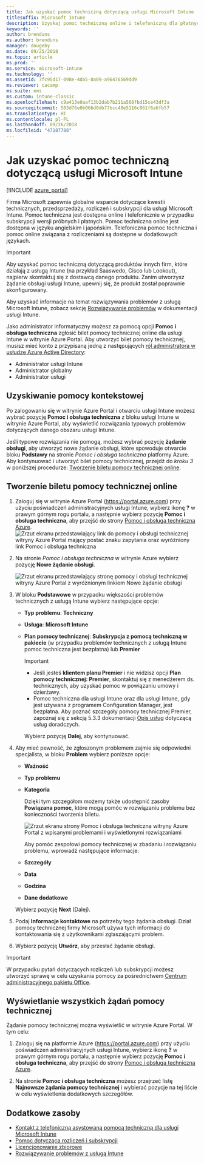 ```yaml
---
title: Jak uzyskać pomoc techniczną dotyczącą usługi Microsoft Intune
titlesuffix: Microsoft Intune
description: Uzyskaj pomoc techniczną online i telefoniczną dla płatnych i próbnych subskrypcji usługi Microsoft Intune.
keywords: ''
author: brenduns
ms.author: brenduns
manager: dougeby
ms.date: 09/25/2018
ms.topic: article
ms.prod: ''
ms.service: microsoft-intune
ms.technology: ''
ms.assetid: 7fc95d17-098e-4da5-8a09-a96476569dd9
ms.reviewer: cacamp
ms.suite: ems
ms.custom: intune-classic
ms.openlocfilehash: c9a413e0aaf13b2dab7b211a568fbd15ce43df3a
ms.sourcegitcommit: 503d76e0b066d0db77bcc48e5116c861f6a6fb57
ms.translationtype: HT
ms.contentlocale: pl-PL
ms.lasthandoff: 09/26/2018
ms.locfileid: "47187788"
---
```

# <a name="how-to-get-support-for-microsoft-intune"></a>Jak uzyskać pomoc techniczną dotyczącą usługi Microsoft Intune

[!INCLUDE [azure_portal](./includes/note-for-both-portals.md)]

Firma Microsoft zapewnia globalne wsparcie dotyczące kwestii technicznych, przedsprzedaży, rozliczeń i subskrypcji dla usługi Microsoft Intune. Pomoc techniczna jest dostępna online i telefonicznie w przypadku subskrypcji wersji próbnych i płatnych. Pomoc techniczna online jest dostępna w języku angielskim i japońskim. Telefoniczna pomoc techniczna i pomoc online związana z rozliczeniami są dostępne w dodatkowych językach.

>[!IMPORTANT]
> Aby uzyskać pomoc techniczną dotyczącą produktów innych firm, które działają z usługą Intune (na przykład Saaswedo, Cisco lub Lookout), najpierw skontaktuj się z dostawcą danego produktu. Zanim utworzysz żądanie obsługi usługi Intune, upewnij się, że produkt został poprawnie skonfigurowany.
> 
> Aby uzyskać informacje na temat rozwiązywania problemów z usługą Microsoft Intune, zobacz sekcję [Rozwiązywanie problemów](help-desk-operators.md) w dokumentacji usługi Intune.

Jako administrator informatyczny możesz za pomocą opcji **Pomoc i obsługa techniczna** zgłosić bilet pomocy technicznej online dla usługi Intune w witrynie Azure Portal. Aby utworzyć bilet pomocy technicznej, musisz mieć konto z przypisaną jedną z następujących [ról administratora w usłudze Azure Active Directory](https://docs.microsoft.com/azure/active-directory/active-directory-assign-admin-roles-azure-portal): 

- Administrator usługi Intune 
- Administrator globalny 
- Administrator usługi  


## <a name="get-context-sensitive-help"></a>Uzyskiwanie pomocy kontekstowej 
Po zalogowaniu się w witrynie Azure Portal i otwarciu usługi Intune możesz wybrać pozycję **Pomoc i obsługa techniczna** z bloku usługi Intune w witrynie Azure Portal, aby wyświetlić rozwiązania typowych problemów dotyczących danego obszaru usługi Intune. 

Jeśli typowe rozwiązania nie pomogą, możesz wybrać pozycję **żądanie obsługi**, aby utworzyć nowe żądanie obsługi, które spowoduje otwarcie bloku **Podstawy** na stronie *Pomoc i obsługa techniczna* platformy Azure. Aby kontynuować i utworzyć bilet pomocy technicznej, przejdź do *kroku 3* w poniższej procedurze: [Tworzenie biletu pomocy technicznej online](#create-an-online-support-ticket). 

## <a name="create-an-online-support-ticket"></a>Tworzenie biletu pomocy technicznej online

1. Zaloguj się w witrynie Azure Portal (<https://portal.azure.com>) przy użyciu poświadczeń administracyjnych usługi Intune, wybierz ikonę <strong>?</strong> w prawym górnym rogu portalu, a następnie wybierz pozycję <strong>Pomoc i obsługa techniczna</strong>, aby przejść do strony [Pomoc i obsługa techniczna Azure](https://ms.portal.azure.com/#blade/Microsoft_Azure_Support/HelpAndSupportBlade/overview).
    ![Zrzut ekranu przedstawiający link do pomocy i obsługi technicznej witryny Azure Portal mający postać znaku zapytania oraz wyróżniony link Pomoc i obsługa techniczna](./media/azure-get-support.png)

2. Na stronie *Pomoc _i_ obsługa techniczna* w witrynie Azure wybierz pozycję **Nowe żądanie obsługi**.

    ![Zrzut ekranu przedstawiający stronę pomocy i obsługi technicznej witryny Azure Portal z wyróżnionym linkiem Nowe żądanie obsługi](./media/azure-support-ticket-link.png)

3. W bloku **Podstawowe** w przypadku większości problemów technicznych z usługą Intune wybierz następujące opcje:
   - **Typ problemu**: **Techniczny**
   - **Usługa**: **Microsoft Intune**
   - **Plan pomocy technicznej**: **Subskrypcja z pomocą techniczną w pakiecie** (w przypadku problemów technicznych z usługą Intune pomoc techniczna jest bezpłatna) lub **Premier**
    
     >[!IMPORTANT]
     >- Jeśli jesteś **klientem planu Premier** i nie widzisz opcji **Plan pomocy technicznej: Premier**, skontaktuj się z menedżerem ds. technicznych, aby uzyskać pomoc w powiązaniu umowy i dzierżawy.
     >- Pomoc techniczna dla usługi Intune oraz dla usługi Intune, gdy jest używana z programem Configuration Manager, jest bezpłatna. Aby poznać szczegóły pomocy technicznej Premier, zapoznaj się z sekcją 5.3.3 dokumentacji [Opis usług](https://enterprise.microsoft.com/en-us/services/services-list/) dotyczącą usług doradczych.

     Wybierz pozycję **Dalej**, aby kontynuować.

4. Aby mieć pewność, że zgłoszonym problemem zajmie się odpowiedni specjalista, w bloku **Problem** wybierz poniższe opcje:

   - **Ważność**
   - **Typ problemu**
   - **Kategoria**

     Dzięki tym szczegółom możemy także udostępnić zasoby **Powiązana pomoc**, które mogą pomóc w rozwiązaniu problemu bez konieczności tworzenia biletu.

     ![Zrzut ekranu strony Pomoc i obsługa techniczna witryny Azure Portal z wpisanymi problemami i wyświetlonymi rozwiązaniami](./media/support-need-solutions.png)

     Aby pomóc zespołowi pomocy technicznej w zbadaniu i rozwiązaniu problemu, wprowadź następujące informacje:
    
   - **Szczegóły**
   - **Data**
   - **Godzina**
   - **Dane dodatkowe**

   Wybierz pozycję **Next** (Dalej).

5. Podaj **Informacje kontaktowe** na potrzeby tego żądania obsługi. Dział pomocy technicznej firmy Microsoft używa tych informacji do kontaktowania się z użytkownikami zgłaszającymi problem.
6. Wybierz pozycję **Utwórz**, aby przesłać żądanie obsługi.

>[!IMPORTANT]
>W przypadku pytań dotyczących rozliczeń lub subskrypcji możesz utworzyć sprawę w celu uzyskania pomocy za pośrednictwem [Centrum administracyjnego pakietu Office](https://portal.office.com/Support/SupportEntry.aspx).

## <a name="view-support-requests"></a>Wyświetlanie wszystkich żądań pomocy technicznej
Żądanie pomocy technicznej można wyświetlić w witrynie Azure Portal. W tym celu:

1. Zaloguj się na platformie Azure (<https://portal.azure.com>) przy użyciu poświadczeń administracyjnych usługi Intune, wybierz ikonę <strong>?</strong> w prawym górnym rogu portalu, a następnie wybierz pozycję <strong>Pomoc i obsługa techniczna</strong>, aby przejść do strony [Pomoc i obsługa techniczna Azure](https://ms.portal.azure.com/#blade/Microsoft_Azure_Support/HelpAndSupportBlade/overview).

2. Na stronie **Pomoc i obsługa techniczna** możesz przejrzeć listę **Najnowsze żądania pomocy technicznej** i wybierać pozycje na tej liście w celu wyświetlenia dodatkowych szczegółów.

## <a name="additional-resources"></a>Dodatkowe zasoby
- [Kontakt z telefoniczną asystowaną pomocą techniczną dla usługi Microsoft Intune](phone-support-contact.md)
- [Pomoc dotycząca rozliczeń i subskrypcji](https://support.office.com/article/Contact-Office-365-for-business-support-Admin-Help-32a17ca7-6fa0-4870-8a8d-e25ba4ccfd4b)
- [Licencjonowanie zbiorowe](http://go.microsoft.com/fwlink/p/?LinkID=282015)
- [Rozwiązywanie problemów z usługą Intune](help-desk-operators.md)